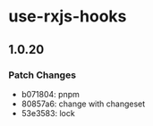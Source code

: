 # use-rxjs-hooks

## 1.0.20

### Patch Changes

- b071804: pnpm
- 80857a6: change with changeset
- 53e3583: lock
